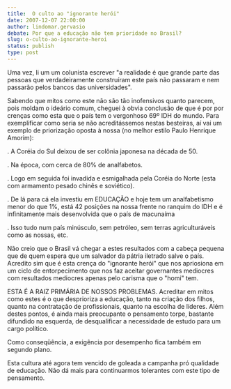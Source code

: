 ```yaml
---
title:  O culto ao "ignorante herói" 
date: 2007-12-07 22:00:00
author: lindomar.gervasio
debate: Por que a educação não tem prioridade no Brasil?
slug: o-culto-ao-ignorante-heroi
status: publish 
type: post
---
```


Uma vez, li um um colunista escrever "a realidade é que grande parte das pessoas que verdadeiramente construíram este país não passaram e nem passarão pelos bancos das universidades".  

Sabendo que mitos como este não são tão inofensivos quanto parecem, pois moldam o ideário comum, cheguei à obvia conclusão de que é por por crenças como esta que o país tem o vergonhoso 69º IDH do mundo. Para exemplificar como seria se não acreditássemos nestas besteiras, aí vai um exemplo de priorização oposta à nossa (no melhor estilo Paulo Henrique Amorim):  

. A Coréia do Sul deixou de ser colônia japonesa na década de 50.  

. Na época, com cerca de 80% de analfabetos.  

. Logo em seguida foi invadida e esmigalhada pela Coréia do Norte (esta com armamento pesado chinês e soviético).  

. De lá para cá ela investiu em EDUCAÇÃO e hoje tem um analfabetismo menor do que 1%, está 42 posições na nossa frente no ranquim do IDH e é infinitamente mais desenvolvida que o país de macunaíma  

. Isso tudo num país minúsculo, sem petróleo, sem terras agriculturáveis como as nossas, etc.  

Não creio que o Brasil vá chegar a estes resultados com a cabeça pequena que de quem espera que um salvador da pátria iletrado salve o país. Acredito sim que é esta crença do "ignorante herói" que nos apriosiona em um ciclo de entorpecimento que nos faz aceitar governantes mediocres com resultados mediocres apenas pelo carisma que o "homi" tem.  

ESTA É A RAIZ PRIMÁRIA DE NOSSOS PROBLEMAS. Acreditar em mitos como estes é o que desprioriza a educação, tanto na criação dos filhos, quanto na contratação de profissionais, quanto na escolha de líderes. Além destes pontos, é ainda mais preocupante o pensamento torpe, bastante difundido na esquerda, de desqualificar a necessidade de estudo para um cargo político.  

Como conseqüência, a exigência por desempenho fica também em segundo plano.  

Esta cultura até agora tem vencido de goleada a campanha pró qualidade de educação. Não dá mais para continuarmos tolerantes com este tipo de pensamento.
